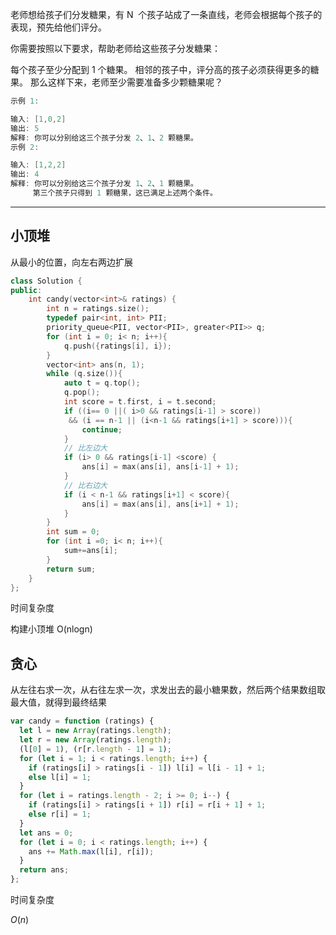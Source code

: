 老师想给孩子们分发糖果，有 N  个孩子站成了一条直线，老师会根据每个孩子的表现，预先给他们评分。

你需要按照以下要求，帮助老师给这些孩子分发糖果：

每个孩子至少分配到 1 个糖果。
相邻的孩子中，评分高的孩子必须获得更多的糖果。
那么这样下来，老师至少需要准备多少颗糖果呢？

```cpp
示例 1:

输入: [1,0,2]
输出: 5
解释: 你可以分别给这三个孩子分发 2、1、2 颗糖果。
示例 2:

输入: [1,2,2]
输出: 4
解释: 你可以分别给这三个孩子分发 1、2、1 颗糖果。
     第三个孩子只得到 1 颗糖果，这已满足上述两个条件。
```

---

## 小顶堆

从最小的位置，向左右两边扩展

```cpp
class Solution {
public:
    int candy(vector<int>& ratings) {
        int n = ratings.size();
        typedef pair<int, int> PII;
        priority_queue<PII, vector<PII>, greater<PII>> q;
        for (int i = 0; i< n; i++){
            q.push({ratings[i], i});
        }
        vector<int> ans(n, 1);
        while (q.size()){
            auto t = q.top();
            q.pop();
            int score = t.first, i = t.second;
            if ((i== 0 ||( i>0 && ratings[i-1] > score))
             && (i == n-1 || (i<n-1 && ratings[i+1] > score))){
                continue;
            }
            // 比左边大
            if (i> 0 && ratings[i-1] <score) {
                ans[i] = max(ans[i], ans[i-1] + 1);
            }
            // 比右边大
            if (i < n-1 && ratings[i+1] < score){
                ans[i] = max(ans[i], ans[i+1] + 1);
            }
        }
        int sum = 0;
        for (int i =0; i< n; i++){
            sum+=ans[i];
        }
        return sum;
    }
};
```

时间复杂度

构建小顶堆 O(nlogn)

## 贪心

从左往右求一次，从右往左求一次，求发出去的最小糖果数，然后两个结果数组取最大值，就得到最终结果

```javascript
var candy = function (ratings) {
  let l = new Array(ratings.length);
  let r = new Array(ratings.length);
  (l[0] = 1), (r[r.length - 1] = 1);
  for (let i = 1; i < ratings.length; i++) {
    if (ratings[i] > ratings[i - 1]) l[i] = l[i - 1] + 1;
    else l[i] = 1;
  }
  for (let i = ratings.length - 2; i >= 0; i--) {
    if (ratings[i] > ratings[i + 1]) r[i] = r[i + 1] + 1;
    else r[i] = 1;
  }
  let ans = 0;
  for (let i = 0; i < ratings.length; i++) {
    ans += Math.max(l[i], r[i]);
  }
  return ans;
};
```

时间复杂度

$O(n)$
